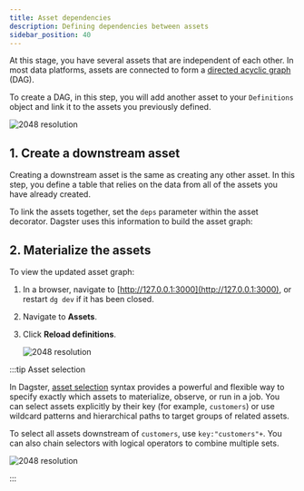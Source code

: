 ```yaml
---
title: Asset dependencies
description: Defining dependencies between assets
sidebar_position: 40
---
```


At this stage, you have several assets that are independent of each other. In most data platforms, assets are connected to form a [directed acyclic graph](https://en.wikipedia.org/wiki/Directed_acyclic_graph) (DAG).

To create a DAG, in this step, you will add another asset to your `Definitions` object and link it to the assets you previously defined.

![2048 resolution](/images/tutorial/dagster-tutorial/overviews/dependencies.png)

## 1. Create a downstream asset

Creating a downstream asset is the same as creating any other asset. In this step, you define a table that relies on the data from all of the assets you have already created.

To link the assets together, set the `deps` parameter within the asset decorator. Dagster uses this information to build the asset graph:

<CodeExample
  path="docs_snippets/docs_snippets/guides/tutorials/dagster_tutorial/src/dagster_tutorial/defs/assets.py"
  language="python"
  startAfter="start_define_assets_with_dependencies"
  endBefore="end_define_assets_with_dependencies"
  title="src/dagster_tutorial/defs/assets.py"
/>

## 2. Materialize the assets

To view the updated asset graph:

1. In a browser, navigate to [http://127.0.0.1:3000](http://127.0.0.1:3000), or restart `dg dev` if it has been closed.
2. Navigate to **Assets**.
3. Click **Reload definitions**.

   ![2048 resolution](/images/tutorial/dagster-tutorial/dependency-1.png)

:::tip Asset selection

In Dagster, [asset selection](/guides/build/assets/asset-selection-syntax) syntax provides a powerful and flexible way to specify exactly which assets to materialize, observe, or run in a job. You can select assets explicitly by their key (for example, `customers`) or use wildcard patterns and hierarchical paths to target groups of related assets.

To select all assets downstream of `customers`, use `key:"customers"+`. You can also chain selectors with logical operators to combine multiple sets.

![2048 resolution](/images/tutorial/dagster-tutorial/dependency-2.png)

:::
